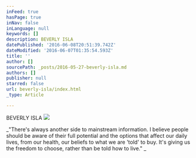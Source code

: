 ```yaml
---
inFeed: true
hasPage: true
inNav: false
inLanguage: null
keywords: []
description: BEVERLY ISLA
datePublished: '2016-06-08T20:51:39.742Z'
dateModified: '2016-06-07T01:35:54.593Z'
title: ''
author: []
sourcePath: _posts/2016-05-27-beverly-isla.md
authors: []
publisher: null
starred: false
url: beverly-isla/index.html
_type: Article

---
```

BEVERLY ISLA
![](https://the-grid-user-content.s3-us-west-2.amazonaws.com/4f8e2cae-31a7-470c-97a6-f455c1b07c32.jpg)

_"There's always another side to mainstream information. I believe people should be aware of their full potential and the options that affect our daily lives, from our health, our beliefs to what we are 'told' to buy. It's giving us the freedom to choose, rather than be told how to live." _